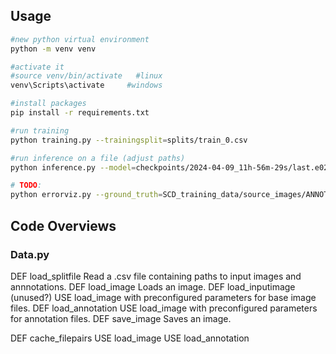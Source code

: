 

## Usage

```bash
#new python virtual environment
python -m venv venv

#activate it
#source venv/bin/activate   #linux
venv\Scripts\activate     #windows

#install packages
pip install -r requirements.txt

#run training 
python training.py --trainingsplit=splits/train_0.csv

#run inference on a file (adjust paths)
python inference.py --model=checkpoints/2024-04-09_11h-56m-29s/last.e029.pth --input=SCD_training_data/source_images/BASE/cot6.tif

# TODO:
python errorviz.py --ground_truth=SCD_training_data/source_images/ANNOTATION/cot6_STOMATA_MASKS.tiff  --model_predict=inference/cot6.tif.output.png --show=1
```

## Code Overviews

### Data.py
DEF load_splitfile
    Read a .csv file containing paths to input images and annnotations.
DEF load_image
    Loads an image.
DEF load_inputimage (unused?)
    USE load_image with preconfigured parameters for base image files.
DEF load_annotation
    USE load_image with preconfigured parameters for annotation files.
DEF save_image
    Saves an image.

DEF cache_filepairs
    USE load_image
    USE load_annotation
